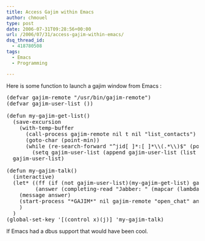 ```yaml
---
title: Access Gajim within Emacs
author: chmouel
type: post
date: 2006-07-31T09:28:56+00:00
url: /2006/07/31/access-gajim-within-emacs/
dsq_thread_id:
  - 418780508
tags:
  - Emacs
  - Programming

---
```

Here is some function to launch a gajim window from Emacs :

<pre lang="lisp">(defvar gajim-remote "/usr/bin/gajim-remote")
(defvar gajim-user-list ())

(defun my-gajim-get-list()
  (save-excursion
    (with-temp-buffer
      (call-process gajim-remote nil t nil "list_contacts")
      (goto-char (point-min))
      (while (re-search-forward "^jid[ ]*:[ ]*\\(.*\\)$" (point-max) t )
        (setq gajim-user-list (append gajim-user-list (list (match-string-no-properties 1)))))))
  gajim-user-list)

(defun my-gajim-talk()
  (interactive)
  (let* ((ff (if (not gajim-user-list)(my-gajim-get-list) gajim-user-list))
         (answer (completing-read "Jabber: " (mapcar (lambda (tt)(list tt)) ff))))
    (message answer)
    (start-process "*GAJIM*" nil gajim-remote "open_chat" answer)
    )
  )
(global-set-key '[(control x)(j)] 'my-gajim-talk)
</pre>

If Emacs had a dbus support that would have been cool.